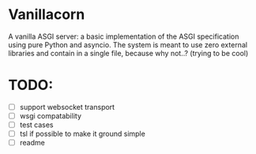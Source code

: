 # Vanillacorn

A vanilla ASGI server: a basic implementation of the ASGI specification using pure Python and asyncio.
The system is meant to use zero external libraries and contain in a single file, because why not..? (trying to be cool)

# TODO:
- [ ] support websocket transport
- [ ] wsgi compatability
- [ ] test cases
- [ ] tsl if possible to make it ground simple
- [ ] readme
